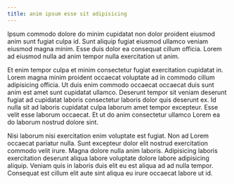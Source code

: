 ```yaml
---
title: anim ipsum esse sit adipisicing
---
```


Ipsum commodo dolore do minim cupidatat non dolor proident eiusmod anim sunt fugiat culpa id. Sunt aliquip fugiat eiusmod ullamco veniam eiusmod magna minim. Esse duis dolor ea consequat cillum officia. Lorem ad eiusmod nulla ad anim tempor nulla exercitation ut anim.

Et enim tempor culpa et minim consectetur fugiat exercitation cupidatat in. Lorem magna minim proident occaecat voluptate ad in commodo cillum adipisicing officia. Ut duis enim commodo occaecat occaecat duis sunt anim est amet sunt cupidatat ullamco. Deserunt tempor sit veniam deserunt fugiat ad cupidatat laboris consectetur laboris dolor quis deserunt ex. Id nulla sit ad laboris cupidatat culpa laborum amet tempor excepteur. Esse velit esse laborum occaecat. Et ut do anim consectetur ullamco Lorem ea do laborum nostrud dolore sint.

Nisi laborum nisi exercitation enim voluptate est fugiat. Non ad Lorem occaecat pariatur nulla. Sunt excepteur dolor elit nostrud exercitation commodo velit irure. Magna dolore nulla anim laboris. Adipisicing laboris exercitation deserunt aliqua labore voluptate dolore labore adipisicing aliquip. Veniam quis in laboris duis elit eu est aliqua ad ad nulla tempor. Consequat est cillum elit aute sint aliqua eu irure occaecat labore ut id.